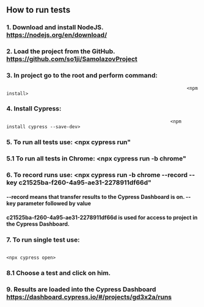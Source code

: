 ##  How to run tests
### 1. Download and install NodeJS.            https://nodejs.org/en/download/

### 2. Load the project from the GitHub.       https://github.com/so1ji/SamolazovProject

### 3. In project go to the root and perform command: 
                                                                      <npm install>

### 4. Install Cypress: 
                                                                <npm install cypress --save-dev> 
 
### 5. To run all tests use: <npx cypress run"

###  5.1 To run all tests in Chrome: <npx cypress run -b chrome"

### 6. To record runs use: <npx cypress run -b chrome --record --key c21525ba-f260-4a95-ae31-2278911df66d"

#### --record means that transfer results to the Cypress Dashboard is on. --key parameter followed by value
#### c21525ba-f260-4a95-ae31-2278911df66d is used for access to project in the Cypress Dashboard.

### 7. To run single test use:  
                                                                       <npx cypress open> 

###  8.1 Choose a test and click on him.

### 9. Results are loaded into the Cypress Dashboard  https://dashboard.cypress.io/#/projects/gd3x2a/runs

